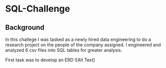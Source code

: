 # SQL-Challenge

## Background
  In this challege I was tasked as a newly hired data engineering to do a research project on the people of the company assigned.
  I engineered and analyzed 6 csv files into SQL tables for greater analysis.

First task was to develop an ERD
  ![Alt Text]
